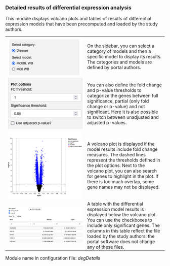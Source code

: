 ### Detailed results of differential expression analysis

This module displays volcano plots and tables of results of differential expression models that have been precomputed and loaded by the study authors.

<table>
<colgroup>
<col style="width: 50%"/>
<col style="width: 60%"/>
</colgroup>
<tbody>
<tr>
	<td><img src="degDetails-sel.png"></td>
	<td>On the sidebar, you can select a category of models and then a specific model to display its results. The categories and models are defined by portal authors.</td>
</tr>
<tr>
	<td><img src="degDetails-options.png"></td>
	<td>You can also define the fold change and p-value thresholds to categorize the genes between full significance, partial (only fold change or p-value) and not significant. Here it is also possible to switch between unadjusted and adjusted p-values.</td>
</tr>
<tr>
	<td><img width="400px" src="degDetails-volcano.png"></td>
	<td>A volcano plot is displayed if the model results include fold change measures. The dashed lines represent the thresholds defined in the plot options. Next to the volcano plot, you can also search for genes to highlight in the plot. If there is too much overlap, some gene names may not be displayed.</td>
</tr>
<tr>
	<td><img width="400px" src="degDetails-table.png"></td>
	<td>A table with the differential expression model results is displayed below the volcano plot. You can use the checkboxes to include only significant genes. The columns in this table reflect the file loaded by the study authors: the portal software does not change any of these files.</td>
</tr>

</tbody>
</table>

Module name in configuration file: *degDetails*